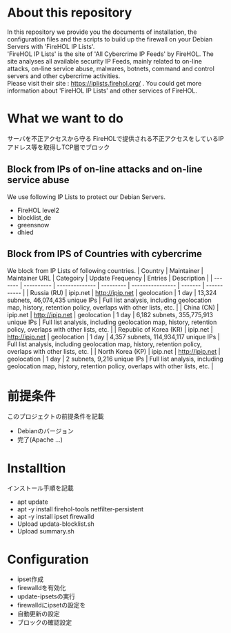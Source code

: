 # About this repository
In this repository we provide you the documents of installation, the configuration files and the scripts to build up the firewall on your Debian Servers with 'FireHOL IP Lists'.  
'FireHOL IP Lists' is the site of 'All Cybercrime IP Feeds' by FireHOL.
The site analyses all available security IP Feeds, mainly related to on-line attacks, on-line service abuse, malwares, botnets, command and control servers and other cybercrime activities.  
Please visit their site : https://iplists.firehol.org/ .
You could get more information about 'FireHOL IP Lists' and other services of FireHOL.

# What we want to do
サーバを不正アクセスから守る
FireHOLで提供される不正アクセスをしているIPアドレス等を取得しTCP層でブロック
## Block from IPs of on-line attacks and on-line service abuse
We use following IP Lists to protect our Debian Servers.
- FireHOL level2
- blocklist_de
- greensnow
- dhied
## Block from IPS of Countries with cybercrime
We block from IP Lists of following countries.
| Country | Maintainer | Maintainer URL | Categoiry | Update Frequency | Entries | Description |
| ------- | ---------- | -------------- | --------- | ---------------- | ------- | ----------- |
| Russia (RU) | ipip.net | http://ipip.net | geolocation | 1 day | 13,324 subnets, 46,074,435 unique IPs | Full list analysis, including geolocation map, history, retention policy, overlaps with other lists, etc. |
| China (CN) | ipip.net | http://ipip.net | geolocation | 1 day | 6,182 subnets, 355,775,913 unique IPs | Full list analysis, including geolocation map, history, retention policy, overlaps with other lists, etc. |
| Republic of Korea (KR) | ipip.net | http://ipip.net | geolocation | 1 day | 4,357 subnets, 114,934,117 unique IPs | Full list analysis, including geolocation map, history, retention policy, overlaps with other lists, etc. |
| North Korea (KP) | ipip.net | http://ipip.net | geolocation | 1 day | 2 subnets, 9,216 unique IPs | Full list analysis, including geolocation map, history, retention policy, overlaps with other lists, etc. |

# 前提条件
このプロジェクトの前提条件を記載
- Debianのバージョン
- 完了(Apache ...)

# Installtion
インストール手順を記載
- apt update
- apt -y install firehol-tools netfilter-persistent
- apt -y install ipset firewalld
- Upload updata-blocklist.sh
- Upload summary.sh

# Configuration
- ipset作成
- firewalldを有効化
- update-ipsetsの実行
- firewalldにipsetの設定を
- 自動更新の設定
- ブロックの確認設定
